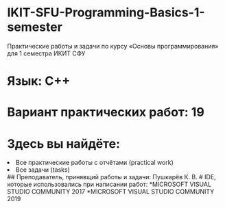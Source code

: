 # IKIT-SFU-Programming-Basics-1-semester
Практические работы и задачи по курсу «Основы программирования» для 1 семестра ИКИТ СФУ
# Язык: С++
# Вариант практических работ: 19
# Здесь вы найдёте:
  <li>Все практические работы с отчётами (practical work)</li>
  <li>Все задачи (tasks)</li>
## Преподаватель, принявщий работы и задачи:
Пушкарёв К. В.
# IDE, которые использовались при написании работ:
*MICROSOFT VISUAL STUDIO COMMUNITY 2017
*MICROSOFT VISUAL STUDIO COMMUNITY 2019
